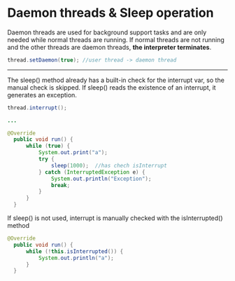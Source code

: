 # Daemon threads & Sleep operation

Daemon threads are used for background support tasks and are only needed while normal threads are running.
If normal threads are not running and the other threads are daemon threads, **the interpreter terminates**.

```java
thread.setDaemon(true); //user thread -> daemon thread
```

---

The sleep() method already has a built-in check for the interrupt var, so the manual check is skipped. If sleep() reads the existence of an 
interrupt, it generates an exception.

```java
thread.interrupt();

...

@Override
  public void run() {
      while (true) {
          System.out.print("a");
          try {
              sleep(1000);  //has chech isInterrupt
          } catch (InterruptedException e) {
              System.out.println("Exception");
              break;
          }
      }
  }
```

If sleep() is not used, interrupt is manually checked with the isInterrupted() method

```java
@Override
  public void run() {
      while (!this.isInterrupted()) {
          System.out.println("a");
      }
  }
```

